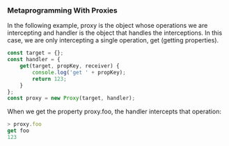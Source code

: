 ### Metaprogramming With Proxies
In the following example, proxy is the object whose operations we are intercepting and handler is the object that handles the interceptions. In this case, we are only intercepting a single operation, get (getting properties).
```js
const target = {};
const handler = {
    get(target, propKey, receiver) {
        console.log('get ' + propKey);
        return 123;
    }
};
const proxy = new Proxy(target, handler);
```

When we get the property proxy.foo, the handler intercepts that operation:
```js
> proxy.foo
get foo
123
```